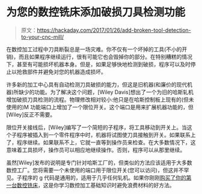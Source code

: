 # 为您的数控铣床添加破损刀具检测功能

> 原文：<https://hackaday.com/2017/01/26/add-broken-tool-detection-to-your-cnc-mill/>

在数控加工过程中刀具断裂总是一场灾难。你不仅有一个坏掉的工具(不小的开销)，而且如果程序继续运行，很有可能它也会毁掉你的部分。在特别糟糕的情况下，甚至有可能损坏机器本身。但是，如果足够快地检测到破损，程序可以及时停止以抢救部件并避免对您的机器造成损坏。

许多新的加工中心具有自动检测刀具破损的能力，但这是旧机器(和廉价的现代机器)所缺少的功能。为了解决这个问题，[Wiley Davis]想出了一个为旧的哈斯轧机增加破损刀具检测的流程。物理修改相对较小:他只是在哈斯控制板上现有的(但未使用的)M 功能端口上增加了一个限位开关。这个端口是用来扩展机器功能的，但[Wiley]反正不需要。

限位开关接线后，[Wiley]编写了一个简短的子程序，将工具移动到开关上。当这个子程序被插入到一个零件程序中时，机器将试图使刀具接触到开关。如果联系上了，程序继续。如果联系不上，它就一直等到操作员来检查。在大多数情况下，这意味着工具损坏，操作员可以相应地继续操作。否则，程序可以从那里继续。

虽然[Wiley]发布的说明是专门针对哈斯工厂的，但类似的方法应该适用于大多数数控工厂。您将需要一个未使用的端口用于限位开关(您可以访问)，但这并不罕见。子程序的 g 代码是通用的，适用于几乎任何轧机。如果你刚刚[购买了你的第一台数控铣床](http://hackaday.com/2016/08/17/tips-for-buying-your-first-milling-machine/)，这是你学习数控加工基础知识时避免浪费材料的好方法。